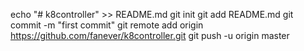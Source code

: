 echo "# k8controller" >> README.md
git init
git add README.md
git commit -m "first commit"
git remote add origin https://github.com/fanever/k8controller.git
git push -u origin master
